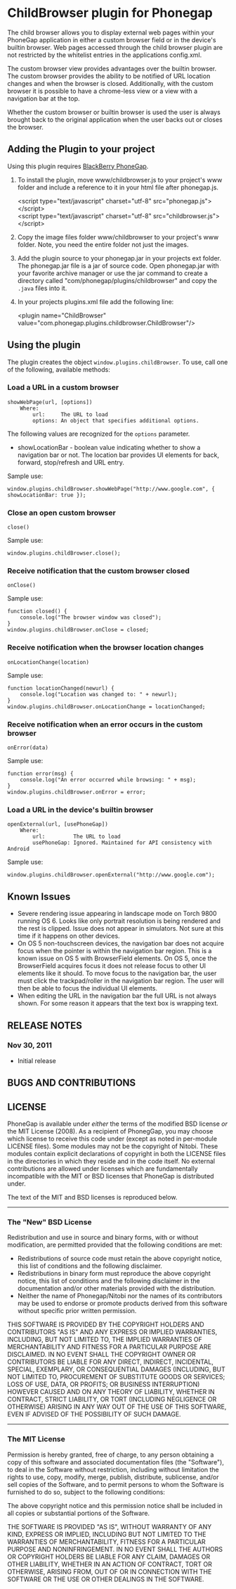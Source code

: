 # ChildBrowser plugin for Phonegap #

The child browser allows you to display external web pages within your PhoneGap application in either a custom browser field or in the device's builtin browser.  Web pages accessed through the child browser plugin are not restricted by the whitelist entries in the applications config.xml.

The custom browser view provides advantages over the builtin browser.  The custom browser provides the ability to be notified of URL location changes and when the browser is closed.  Additionally, with the custom browser it is possible to have a chrome-less view or a view with a navigation bar at the top.

Whether the custom browser or builtin browser is used the user is always brought back to the original application when the user backs out or closes the browser.

## Adding the Plugin to your project ##

Using this plugin requires [BlackBerry PhoneGap](http://github.com/callback/callback-blackberry).

1. To install the plugin, move www/childbrowser.js to your project's www folder and include a reference to it in your html file after phonegap.js.

    &lt;script type="text/javascript" charset="utf-8" src="phonegap.js"&gt;&lt;/script&gt;<br/>
    &lt;script type="text/javascript" charset="utf-8" src="childbrowser.js"&gt;&lt;/script&gt;

2. Copy the image files folder www/childbrowser to your project's www folder. Note, you need the entire folder not just the images.

3. Add the plugin source to your phonegap.jar in your projects ext folder.  The phonegap.jar file is a jar of source code.  Open phonegap.jar with your favorite archive manager or use the jar command to create a directory called "com/phonegap/plugins/childbrowser" and copy the `.java` files into it.

4. In your projects plugins.xml file add the following line:

    &lt;plugin name="ChildBrowser" value="com.phonegap.plugins.childbrowser.ChildBrowser"/&gt;

## Using the plugin ##

The plugin creates the object `window.plugins.childBrowser`.  To use, call one of the following, available methods:

### Load a URL in a custom browser ###

    showWebPage(url, [options])
        Where:
            url:     The URL to load
            options: An object that specifies additional options.

The following values are recognized for the `options` parameter.

* showLocationBar - boolean value indicating whether to show a navigation bar or not. The location bar provides UI elements for back, forward, stop/refresh and URL entry.

Sample use:

    window.plugins.childBrowser.showWebPage("http://www.google.com", { showLocationBar: true });

### Close an open custom browser ###

    close()

Sample use:

    window.plugins.childBrowser.close();

### Receive notification that the custom browser closed ###

    onClose()

Sample use:

    function closed() {
        console.log("The browser window was closed");
    }
    window.plugins.childBrowser.onClose = closed;

### Receive notification when the browser location changes ###

    onLocationChange(location)

Sample use:

    function locationChanged(newurl) {
        console.log("Location was changed to: " + newurl);
    }
    window.plugins.childBrowser.onLocationChange = locationChanged;

### Receive notification when an error occurs in the custom browser ###

    onError(data)

Sample use:

    function error(msg) {
        console.log("An error occurred while browsing: " + msg);
    }
    window.plugins.childBrowser.onError = error;

### Load a URL in the device's builtin browser ###

    openExternal(url, [usePhoneGap])
        Where:
            url:         The URL to load
            usePhoneGap: Ignored. Maintained for API consistency with Android

Sample use:

    window.plugins.childBrowser.openExternal("http://www.google.com");

## Known Issues ##

* Severe rendering issue appearing in landscape mode on Torch 9800 running OS 6. Looks like only portrait resolution is being rendered and the rest is clipped. Issue does not appear in simulators.  Not sure at this time if it happens on other devices.
* On OS 5 non-touchscreen devices, the navigation bar does not acquire focus when the pointer is within the navigation bar region.  This is a known issue on OS 5 with BrowserField elements.  On OS 5, once the BrowserField acquires focus it does not release focus to other UI elements like it should.  To move focus to the navigation bar, the user must click the trackpad/roller in the navigation bar region.  The user will then be able to focus the individual UI elements.
* When editing the URL in the navigation bar the full URL is not always shown. For some reason it appears that the text box is wrapping text.

## RELEASE NOTES ##

### Nov 30, 2011 ###

* Initial release

## BUGS AND CONTRIBUTIONS ##


## LICENSE ##

PhoneGap is available under *either* the terms of the modified BSD license *or* the
MIT License (2008). As a recipient of PhonegGap, you may choose which
license to receive this code under (except as noted in per-module LICENSE
files). Some modules may not be the copyright of Nitobi.   These
modules contain explicit declarations of copyright in both the LICENSE files in
the directories in which they reside and in the code itself. No external
contributions are allowed under licenses which are fundamentally incompatible
with the MIT or BSD licenses that PhoneGap is distributed under.

The text of the MIT and BSD licenses is reproduced below.

---

### The "New" BSD License

Redistribution and use in source and binary forms, with or without
modification, are permitted provided that the following conditions are met:

  * Redistributions of source code must retain the above copyright notice, this
    list of conditions and the following disclaimer.
  * Redistributions in binary form must reproduce the above copyright notice,
    this list of conditions and the following disclaimer in the documentation
    and/or other materials provided with the distribution.
  * Neither the name of Phonegap/Nitobi nor the names of its contributors
    may be used to endorse or promote products derived from this software
    without specific prior written permission.

THIS SOFTWARE IS PROVIDED BY THE COPYRIGHT HOLDERS AND CONTRIBUTORS "AS IS" AND
ANY EXPRESS OR IMPLIED WARRANTIES, INCLUDING, BUT NOT LIMITED TO, THE IMPLIED
WARRANTIES OF MERCHANTABILITY AND FITNESS FOR A PARTICULAR PURPOSE ARE
DISCLAIMED.  IN NO EVENT SHALL THE COPYRIGHT OWNER OR CONTRIBUTORS BE LIABLE
FOR ANY DIRECT, INDIRECT, INCIDENTAL, SPECIAL, EXEMPLARY, OR CONSEQUENTIAL
DAMAGES (INCLUDING, BUT NOT LIMITED TO, PROCUREMENT OF SUBSTITUTE GOODS OR
SERVICES; LOSS OF USE, DATA, OR PROFITS; OR BUSINESS INTERRUPTION) HOWEVER
CAUSED AND ON ANY THEORY OF LIABILITY, WHETHER IN CONTRACT, STRICT LIABILITY,
OR TORT (INCLUDING NEGLIGENCE OR OTHERWISE) ARISING IN ANY WAY OUT OF THE USE
OF THIS SOFTWARE, EVEN IF ADVISED OF THE POSSIBILITY OF SUCH DAMAGE.

---

### The MIT License

 Permission is hereby granted, free of charge, to any person obtaining a copy
 of this software and associated documentation files (the "Software"), to deal
 in the Software without restriction, including without limitation the rights
 to use, copy, modify, merge, publish, distribute, sublicense, and/or sell
 copies of the Software, and to permit persons to whom the Software is
 furnished to do so, subject to the following conditions:

 The above copyright notice and this permission notice shall be included in
 all copies or substantial portions of the Software.

 THE SOFTWARE IS PROVIDED "AS IS", WITHOUT WARRANTY OF ANY KIND, EXPRESS OR
 IMPLIED, INCLUDING BUT NOT LIMITED TO THE WARRANTIES OF MERCHANTABILITY,
 FITNESS FOR A PARTICULAR PURPOSE AND NONINFRINGEMENT. IN NO EVENT SHALL THE
 AUTHORS OR COPYRIGHT HOLDERS BE LIABLE FOR ANY CLAIM, DAMAGES OR OTHER
 LIABILITY, WHETHER IN AN ACTION OF CONTRACT, TORT OR OTHERWISE, ARISING FROM,
 OUT OF OR IN CONNECTION WITH THE SOFTWARE OR THE USE OR OTHER DEALINGS IN
 THE SOFTWARE.
